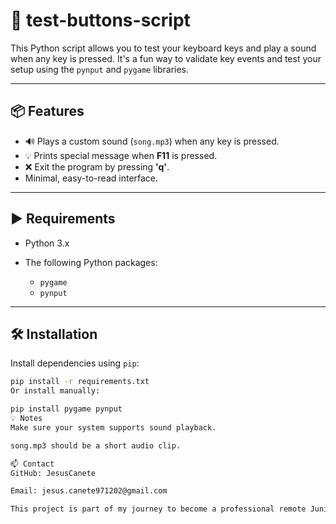 # 🎹 test-buttons-script

This Python script allows you to test your keyboard keys and play a sound when any key is pressed. It's a fun way to validate key events and test your setup using the `pynput` and `pygame` libraries.

---

## 📦 Features

- 🔊 Plays a custom sound (`song.mp3`) when any key is pressed.  
- 💡 Prints special message when **F11** is pressed.  
- ❌ Exit the program by pressing **'q'**.  
- Minimal, easy-to-read interface.

---

## ▶️ Requirements

- Python 3.x  
- The following Python packages:  

  - `pygame`  
  - `pynput`  

---

## 🛠️ Installation

Install dependencies using `pip`:

```bash
pip install -r requirements.txt
Or install manually:

pip install pygame pynput
💡 Notes
Make sure your system supports sound playback.

song.mp3 should be a short audio clip.

📫 Contact
GitHub: JesusCanete

Email: jesus.canete971202@gmail.com

This project is part of my journey to become a professional remote Junior Web Developer. Built with dedication and a strong desire to learn and grow.